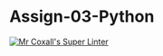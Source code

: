 # Assign-03-Python
[![Mr Coxall's Super Linter](https://github.com/ICS3U-Programming-JaydenS/Assign-03-Python/workflows/Mr%20Coxall's%20Super%20Linter/badge.svg)](https://github.com/ICS3U-Programming-JaydenS/Assign-03-Python/actions/)
